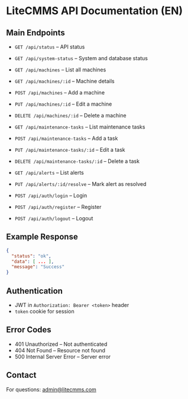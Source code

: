 # LiteCMMS API Documentation (EN)

## Main Endpoints

- `GET /api/status` – API status
- `GET /api/system-status` – System and database status
- `GET /api/machines` – List all machines
- `GET /api/machines/:id` – Machine details
- `POST /api/machines` – Add a machine
- `PUT /api/machines/:id` – Edit a machine
- `DELETE /api/machines/:id` – Delete a machine

- `GET /api/maintenance-tasks` – List maintenance tasks
- `POST /api/maintenance-tasks` – Add a task
- `PUT /api/maintenance-tasks/:id` – Edit a task
- `DELETE /api/maintenance-tasks/:id` – Delete a task

- `GET /api/alerts` – List alerts
- `PUT /api/alerts/:id/resolve` – Mark alert as resolved

- `POST /api/auth/login` – Login
- `POST /api/auth/register` – Register
- `POST /api/auth/logout` – Logout

## Example Response
```json
{
  "status": "ok",
  "data": [ ... ],
  "message": "Success"
}
```

## Authentication
- JWT in `Authorization: Bearer <token>` header
- `token` cookie for session

## Error Codes
- 401 Unauthorized – Not authenticated
- 404 Not Found – Resource not found
- 500 Internal Server Error – Server error

## Contact
For questions: admin@litecmms.com 